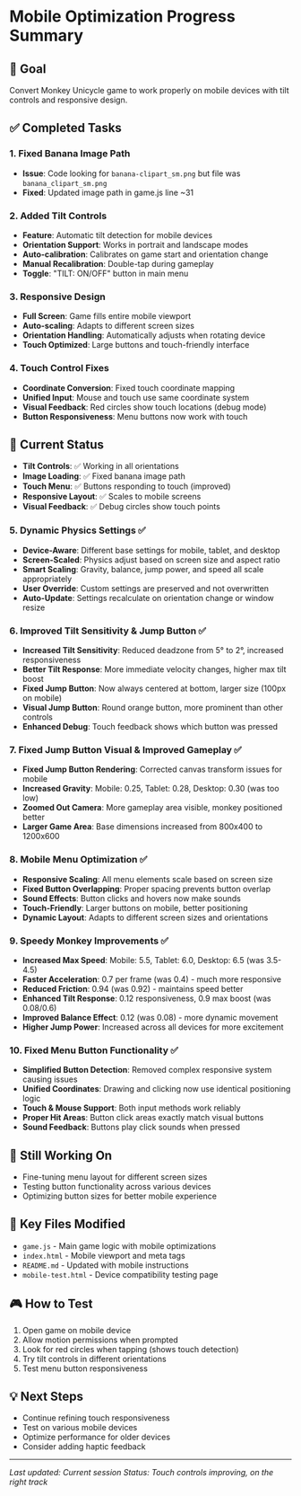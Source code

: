 # Mobile Optimization Progress Summary

## 🎯 **Goal**
Convert Monkey Unicycle game to work properly on mobile devices with tilt controls and responsive design.

## ✅ **Completed Tasks**

### **1. Fixed Banana Image Path**
- **Issue**: Code looking for `banana-clipart_sm.png` but file was `banana_clipart_sm.png`
- **Fixed**: Updated image path in game.js line ~31

### **2. Added Tilt Controls**
- **Feature**: Automatic tilt detection for mobile devices
- **Orientation Support**: Works in portrait and landscape modes
- **Auto-calibration**: Calibrates on game start and orientation change
- **Manual Recalibration**: Double-tap during gameplay
- **Toggle**: "TILT: ON/OFF" button in main menu

### **3. Responsive Design**
- **Full Screen**: Game fills entire mobile viewport
- **Auto-scaling**: Adapts to different screen sizes
- **Orientation Handling**: Automatically adjusts when rotating device
- **Touch Optimized**: Large buttons and touch-friendly interface

### **4. Touch Control Fixes**
- **Coordinate Conversion**: Fixed touch coordinate mapping
- **Unified Input**: Mouse and touch use same coordinate system
- **Visual Feedback**: Red circles show touch locations (debug mode)
- **Button Responsiveness**: Menu buttons now work with touch

## 🔧 **Current Status**
- **Tilt Controls**: ✅ Working in all orientations
- **Image Loading**: ✅ Fixed banana image path
- **Touch Menu**: ✅ Buttons responding to touch (improved)
- **Responsive Layout**: ✅ Scales to mobile screens
- **Visual Feedback**: ✅ Debug circles show touch points

### **5. Dynamic Physics Settings** ✅
- **Device-Aware**: Different base settings for mobile, tablet, and desktop
- **Screen-Scaled**: Physics adjust based on screen size and aspect ratio
- **Smart Scaling**: Gravity, balance, jump power, and speed all scale appropriately
- **User Override**: Custom settings are preserved and not overwritten
- **Auto-Update**: Settings recalculate on orientation change or window resize

### **6. Improved Tilt Sensitivity & Jump Button** ✅
- **Increased Tilt Sensitivity**: Reduced deadzone from 5° to 2°, increased responsiveness
- **Better Tilt Response**: More immediate velocity changes, higher max tilt boost
- **Fixed Jump Button**: Now always centered at bottom, larger size (100px on mobile)
- **Visual Jump Button**: Round orange button, more prominent than other controls
- **Enhanced Debug**: Touch feedback shows which button was pressed

### **7. Fixed Jump Button Visual & Improved Gameplay** ✅
- **Fixed Jump Button Rendering**: Corrected canvas transform issues for mobile
- **Increased Gravity**: Mobile: 0.25, Tablet: 0.28, Desktop: 0.30 (was too low)
- **Zoomed Out Camera**: More gameplay area visible, monkey positioned better
- **Larger Game Area**: Base dimensions increased from 800x400 to 1200x600

### **8. Mobile Menu Optimization** ✅
- **Responsive Scaling**: All menu elements scale based on screen size
- **Fixed Button Overlapping**: Proper spacing prevents button overlap
- **Sound Effects**: Button clicks and hovers now make sounds
- **Touch-Friendly**: Larger buttons on mobile, better positioning
- **Dynamic Layout**: Adapts to different screen sizes and orientations

### **9. Speedy Monkey Improvements** ✅
- **Increased Max Speed**: Mobile: 5.5, Tablet: 6.0, Desktop: 6.5 (was 3.5-4.5)
- **Faster Acceleration**: 0.7 per frame (was 0.4) - much more responsive
- **Reduced Friction**: 0.94 (was 0.92) - maintains speed better
- **Enhanced Tilt Response**: 0.12 responsiveness, 0.9 max boost (was 0.08/0.6)
- **Improved Balance Effect**: 0.12 (was 0.08) - more dynamic movement
- **Higher Jump Power**: Increased across all devices for more excitement

### **10. Fixed Menu Button Functionality** ✅
- **Simplified Button Detection**: Removed complex responsive system causing issues
- **Unified Coordinates**: Drawing and clicking now use identical positioning logic
- **Touch & Mouse Support**: Both input methods work reliably
- **Proper Hit Areas**: Button click areas exactly match visual buttons
- **Sound Feedback**: Buttons play click sounds when pressed

## 🚧 **Still Working On**
- Fine-tuning menu layout for different screen sizes
- Testing button functionality across various devices
- Optimizing button sizes for better mobile experience

## 📱 **Key Files Modified**
- `game.js` - Main game logic with mobile optimizations
- `index.html` - Mobile viewport and meta tags
- `README.md` - Updated with mobile instructions
- `mobile-test.html` - Device compatibility testing page

## 🎮 **How to Test**
1. Open game on mobile device
2. Allow motion permissions when prompted
3. Look for red circles when tapping (shows touch detection)
4. Try tilt controls in different orientations
5. Test menu button responsiveness

## 💡 **Next Steps**
- Continue refining touch responsiveness
- Test on various mobile devices
- Optimize performance for older devices
- Consider adding haptic feedback

---
*Last updated: Current session*
*Status: Touch controls improving, on the right track*